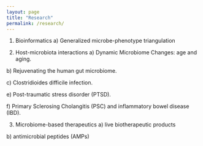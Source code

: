 ```yaml
---
layout: page
title: "Research"
permalink: /research/
---
```


  1.	Bioinformatics
   a)	Generalized microbe-phenotype triangulation


  2.	Host-microbiota interactions
   a)	Dynamic Microbiome Changes: age and aging. 
   
   b)	Rejuvenating the human gut microbiome. 
      
   c)	Clostridioides difficile infection. 
   
   e) Post-traumatic stress disorder (PTSD).
   
   f)	Primary Sclerosing Cholangitis (PSC) and inflammatory bowel disease (IBD). 

   
3.	Microbiome-based therapeutics
   a)	live biotherapeutic products
   
   b)	antimicrobial peptides (AMPs)

